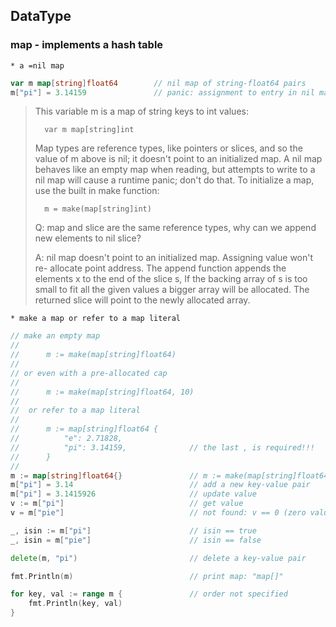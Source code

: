 ## DataType

### map - implements a hash table

    * a =nil map

```Go
var m map[string]float64        // nil map of string-float64 pairs
m["pi"] = 3.14159               // panic: assignment to entry in nil map
```

> This variable m is a map of string keys to int values:
>
>       var m map[string]int
>
> Map types are reference types, like pointers or slices, and so the value of m
> above is nil; it doesn't point to an initialized map. A nil map behaves like 
> an empty map when reading, but attempts to write to a nil map will cause a 
> runtime panic; don't do that. To initialize a map, use the built in make 
> function:
>
>       m = make(map[string]int)
>
> Q: map and slice are the same reference types, why can we append new elements
>    to nil slice?
>
> A: nil map doesn't point to an initialized map. Assigning value won't re-
>    allocate point address. The append function appends the elements x to
>    the end of the slice s, If the backing array of s is too small to fit all
>    the given values a bigger array will be allocated. The returned slice will
>    point to the newly allocated array.

    * make a map or refer to a map literal

```Go
// make an empty map 
//
//      m := make(map[string]float64)
//
// or even with a pre-allocated cap
//
//      m := make(map[string]float64, 10)
//
//  or refer to a map literal
//
//      m := map[string]float64 {
//          "e": 2.71828,
//          "pi": 3.14159,              // the last , is required!!!
//      }
//
m := map[string]float64{}               // m := make(map[string]float64)
m["pi"] = 3.14                          // add a new key-value pair
m["pi"] = 3.1415926                     // update value
v := m["pi"]                            // get value
v = m["pie"]                            // not found: v == 0 (zero value)

_, isin := m["pi"]                      // isin == true
_, isin = m["pie"]                      // isin == false

delete(m, "pi")                         // delete a key-value pair

fmt.Println(m)                          // print map: "map[]"

for key, val := range m {               // order not specified
    fmt.Println(key, val)
}
```
